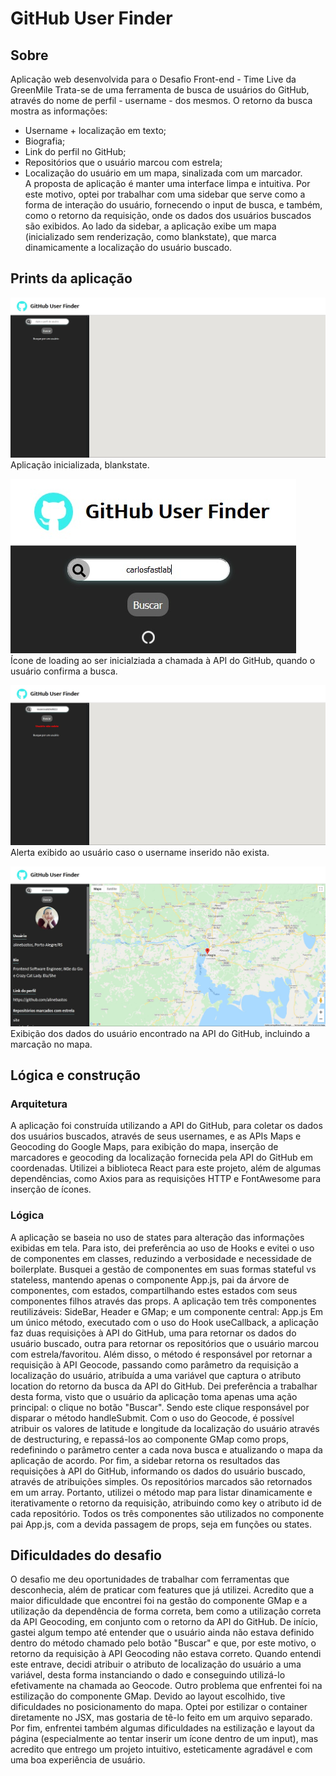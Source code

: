 # GitHub User Finder
## Sobre
Aplicação web desenvolvida para o Desafio Front-end - Time Live da GreenMile
Trata-se de uma ferramenta de busca de usuários do GitHub, através do nome de perfil - username - dos mesmos. 
O retorno da busca mostra as informações:
* Username + localização em texto;
* Biografia;
* Link do perfil no GitHub;
* Repositórios que o usuário marcou com estrela;
* Localização do usuário em um mapa, sinalizada com um marcador. <br/>
A proposta de aplicação é manter uma interface limpa e intuitiva. Por este motivo, optei por trabalhar com uma sidebar que serve como a forma de interação do usuário, fornecendo o input de busca, e também, como o retorno da requisição, onde os dados dos usuários buscados são exibidos.
Ao lado da sidebar, a aplicação exibe um mapa (inicializado sem renderização, como blankstate), que marca dinamicamente a localização do usuário buscado.

## Prints da aplicação
![screenshot](/prints/blankstate.jpg)
Aplicação inicializada, blankstate.

![screenshot](/prints/loadinguser.jpg)<br/>
Ícone de loading ao ser inicialziada a chamada à API do GitHub, quando o usuário confirma a busca.

![screenshot](/prints/nonexistinguser.jpg)
Alerta exibido ao usuário caso o username inserido não exista.

![screenshot](/prints/usefound.jpg)
Exibição dos dados do usuário encontrado na API do GitHub, incluindo a marcação no mapa.

## Lógica e construção
### Arquitetura
A aplicação foi construída utilizando a API do GitHub, para coletar os dados dos usuários buscados, através de seus usernames, e as APIs Maps e Geocoding do Google Maps, para exibição do mapa, inserção de marcadores e geocoding da localização fornecida pela API do GitHub em coordenadas.
Utilizei a biblioteca React para este projeto, além de algumas dependências, como Axios para as requisições HTTP e FontAwesome para inserção de ícones.

### Lógica
A aplicação se baseia no uso de states para alteração das informações exibidas em tela. Para isto, dei preferência ao uso de Hooks e evitei o uso de componentes em classes, reduzindo a verbosidade e necessidade de boilerplate.
Busquei a gestão de componentes em suas formas stateful vs stateless, mantendo apenas o componente App.js, pai da árvore de componentes, com estados, compartilhando estes estados com seus componentes filhos através das props.
A aplicação tem três componentes reutilizáveis: SideBar, Header e GMap; e um componente central: App.js
Em um único método, executado com o uso do Hook useCallback, a aplicação faz duas requisições à API do GitHub, uma para retornar os dados do usuário buscado, outra para retornar os repositórios que o usuário marcou com estrela/favoritou. Além disso, o método é responsável por retornar a requisição à API Geocode, passando como parâmetro da requisição a localização do usuário, atribuída a uma variável que captura o atributo location do retorno da busca da API do GitHub. 
Dei preferência a trabalhar desta forma, visto que o usuário da aplicação toma apenas uma ação principal: o clique no botão "Buscar". Sendo este clique responsável por disparar o método handleSubmit.
Com o uso do Geocode, é possível atribuir os valores de latitude e longitude da localização do usuário através de destructuring, e repassá-los ao componente GMap como props, redefinindo o parâmetro center a cada nova busca e atualizando o mapa da aplicação de acordo.
Por fim, a sidebar retorna os resultados das requisições à API do GitHub, informando os dados do usuário buscado, através de atribuições simples.
Os repositórios marcados são retornados em um array. Portanto, utilizei o método map para listar dinamicamente e iterativamente o retorno da requisição, atribuindo como key o atributo id de cada repositório.
Todos os três componentes são utilizados no componente pai App.js, com a devida passagem de props, seja em funções ou states.

## Dificuldades do desafio
O desafio me deu oportunidades de trabalhar com ferramentas que desconhecia, além de praticar com features que já utilizei.
Acredito que a maior dificuldade que encontrei foi na gestão do componente GMap e a utilização da dependência de forma correta, bem como a utilização correta da API Geocoding, em conjunto com o retorno da API do GitHub. De início, gastei algum tempo até entender que o usuário ainda não estava definido dentro do método chamado pelo botão "Buscar" e que, por este motivo, o retorno da requisição à API Geocoding não estava correto. Quando entendi este entrave, decidi atribuir o atributo de localização do usuário a uma variável, desta forma instanciando o dado e conseguindo utilizá-lo efetivamente na chamada ao Geocode.
Outro problema que enfrentei foi na estilização do componente GMap. Devido ao layout escolhido, tive dificuldades no posicionamento do mapa. Optei por estilizar o container diretamente no JSX, mas gostaria de tê-lo feito em um arquivo separado.
Por fim, enfrentei também algumas dificuldades na estilização e layout da página (especialmente ao tentar inserir um ícone dentro de um input), mas acredito que entrego um projeto intuitivo, esteticamente agradável e com uma boa experiência de usuário.
